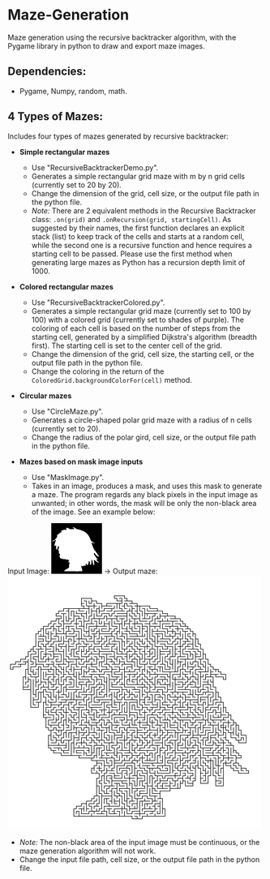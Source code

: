 # Maze-Generation
Maze generation using the recursive backtracker algorithm, with the Pygame library in python to draw and export maze images. 

## Dependencies: 
- Pygame, Numpy, random, math.

## 4 Types of Mazes:
Includes four types of mazes generated by recursive backtracker: 
- **Simple rectangular mazes**
  - Use "RecursiveBacktrackerDemo.py".
  - Generates a simple rectangular grid maze with m by n grid cells (currently set to 20 by 20).
  - Change the dimension of the grid, cell size, or the output file path in the python file.
  - *Note:* There are 2 equivalent methods in the Recursive Backtracker class: `.on(grid)` and `.onRecursion(grid, startingCell)`. As suggested by their names, the first function declares an explicit stack (list) to keep track of the cells and starts at a random cell, while the second one is a recursive function and hence requires a starting cell to be passed. Please use the first method when generating large mazes as Python has a recursion depth limit of 1000. 

- **Colored rectangular mazes** 
  - Use "RecursiveBacktrackerColored.py".
  - Generates a simple rectangular grid maze (currently set to 100 by 100) with a colored grid (currently set to shades of purple). The coloring of each cell is based on the number of steps from the starting cell, generated by a simplified Dijkstra's algorithm (breadth first). The starting cell is set to the center cell of the grid.
  - Change the dimension of the grid, cell size, the starting cell, or the output file path in the python file. 
  - Change the coloring in the return of the `ColoredGrid.backgroundColorFor(cell)` method.

- **Circular mazes**
  - Use "CircleMaze.py".
  - Generates a circle-shaped polar grid maze with a radius of n cells (currently set to 20).
  - Change the radius of the polar gird, cell size, or the output file path in the python file.

- **Mazes based on mask image inputs**
  - Use "MaskImage.py".
  - Takes in an image, produces a mask, and uses this mask to generate a maze. The program regards any black pixels in the input image as unwanted; in other words, the mask will be only the non-black area of the image. See an example below:

Input Image: ![input image](profile_1_100x100.png)  ->  Output maze: ![output maze](masked_image.png)
  - *Note:* The non-black area of the input image must be continuous, or the maze generation algorithm will not work.
  - Change the input file path, cell size, or the output file path in the python file.
